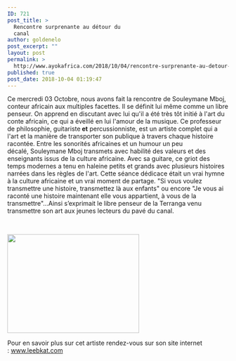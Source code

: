```yaml
---
ID: 721
post_title: >
  Rencontre surprenante au détour du
  canal
author: goldenelo
post_excerpt: ""
layout: post
permalink: >
  http://www.ayokafrica.com/2018/10/04/rencontre-surprenante-au-detour-du-canal/
published: true
post_date: 2018-10-04 01:19:47
---
```

Ce mercredi 03 Octobre, nous avons fait la rencontre de Souleymane Mboj, conteur africain aux multiples facettes.
Il se définit lui même comme un libre penseur. On apprend en discutant avec lui qu'il a été très tôt initié à l'art du conte africain, ce qui a éveillé en lui l'amour de la musique. Ce professeur de philosophie, guitariste<strong> et</strong> percussionniste, est un artiste complet qui a l'art et la manière de transporter son publique à travers chaque histoire racontée.
Entre les sonorités africaines et un humour un peu décalé, Souleymane Mboj transmets avec habilité des valeurs et des enseignants issus de la culture africaine.
Avec sa guitare, ce griot des temps modernes a tenu en haleine petits et grands avec plusieurs histoires narrées dans les règles de l'art.
Cette séance dédicace était un vrai hymne à la culture africaine et un vrai moment de partage.
"Si vous voulez transmettre une histoire, transmettez là aux enfants" ou encore "Je vous ai raconté une histoire maintenant elle vous appartient, à vous de la transmettre"...Ainsi s’exprimait le libre penseur de la Terranga venu transmettre son art aux jeunes lecteurs du pavé du canal.

&nbsp;

<img class="alignnone size-medium wp-image-723" src="http://www.ayokafrica.com/wp-content/uploads/2018/10/WhatsApp-Image-2018-10-04-at-00.53.40-1-300x225.jpeg" alt="" width="300" height="225" />

Pour en savoir plus sur cet artiste rendez-vous sur son site internet : www.leebkat.com